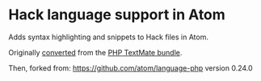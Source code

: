 # Hack language support in Atom

Adds syntax highlighting and snippets to Hack files in Atom.

Originally [converted](http://atom.io/docs/latest/converting-a-text-mate-bundle)
from the [PHP TextMate bundle](https://github.com/textmate/php.tmbundle).

Then, forked from: https://github.com/atom/language-php version 0.24.0

[PHPLangPackage]:https://github.com/atom/language-php
[HackLang]:https://github.com/facebook/hhvm
